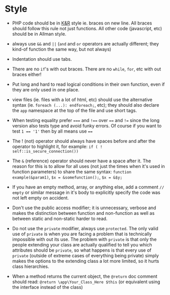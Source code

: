 Style
=====

* PHP code should be in [K&R](https://en.wikipedia.org/wiki/Indent_style#K.26R_style)
style ie. braces on new line. All braces should follow this rule not just 
functions. All other code (javascript, etc) should be in Allman style.

* always use `&&` and `||` (`and` and `or` operators are actually different; 
they kind-of function the same way, but not always)

* Indentation should use tabs.

* There are no `if`'s with out braces. There are no `while`, `for`, etc with out braces either!

* Put long and hard to read logical conditions in their own function, even if 
they are only used in one place.

* view files (ie. files with a lot of html, etc) should use the alternative 
syntax (ie. `foreach (...): endforeach;`, etc); they should also declare the
`app` namespace at the top of the file and use short tags.

* When testing equality prefer `===` and `!==` over `==` and `!=` since the long
version also tests type and avoid funky errors. Of course if you want to test 
`1 == '1'` then by all means use `==`

* The ! (not) operator should always have spaces before and after the operator 
to highlight it, for example: <code>if ( ! self::is_secure_connection())</code>

* The `&` (reference) operator should never have a space after it. The reason 
for this is to allow for all uses (not just the times when it's used in function 
parameters) to share the same syntax: `function example(&param1)`, 
`$x = &somefunction();`, `$x = &$y;`

* If you have an empty method, array, or anything else, add a comment `// empty`
or similar message in it's body to explicitly specify the code was not left 
empty on accident.

* Don't use the public access modifier; it is unnecessary, verbose and makes the
distinction between function and non-function as well as between static and 
non-static harder to read.

* Do not use the `private` modifier, always use `protected`. The only valid use 
of `private` is when you are facing a problem that is technically impossible 
with  out its use. The problem with `private` is that only the people extending 
your class are actually qualified to tell you which attributes should be 
`private`, so what happens is that every use of `private` (outside of extreme 
cases of  everything being private) simply makes the options to the extending 
class a lot more limited, so it hurts class hierarchies.

* When a method returns the current object, the `@return` doc comment should 
read: `@return \app\Your_Class_Here $this` (or equivalent using the interface 
instead of the class)
